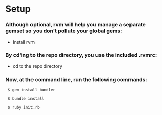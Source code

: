 # Setup

### Although optional, rvm will help you manage a separate gemset so you don't pollute your global gems:

* Install rvm

### By cd'ing to the repo directory, you use the included .rvmrc:

* cd to the repo directory

### Now, at the command line, run the following commands:

     $ gem install bundler

     $ bundle install

     $ ruby init.rb
